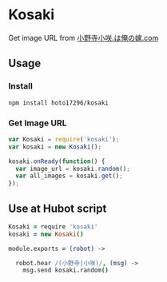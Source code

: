 # Kosaki
Get image URL from [小野寺小咲.は俺の嫁.com](http://xn--3ur52o1bb7099d.xn--u9jb933vm9i.com)

## Usage

### Install
```
npm install hoto17296/kosaki
```

### Get Image URL
``` js
var Kosaki = require('kosaki');
var kosaki = new Kosaki();

kosaki.onReady(function() {
  var image_url = kosaki.random();
  var all_images = kosaki.get();
});
```

## Use at Hubot script
``` coffee
Kosaki = require 'kosaki'
kosaki = new Kosaki()

module.exports = (robot) ->

  robot.hear /(小野寺|小咲)/, (msg) ->
    msg.send kosaki.random()
```
